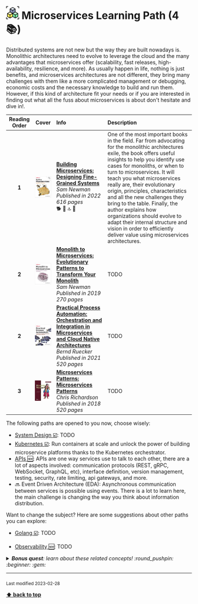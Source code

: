 [//]: # (Auto generated file from templates)

# <img height="35" src="/assets/paths/icons/microservices.png" alt="microservices" title="Microservices"/> Microservices Learning Path (4 :books:)

Distributed systems are not new but the way they are built nowadays is. Monolithic architectures need to evolve to leverage the cloud and the many advantages that microservices offer (scalability, fast releases, high-availability, resilience, and more). As usually happen in life, nothing is just benefits, and microservices architectures are not different, they bring many challenges with them like a more complicated management or debugging, economic costs and the necessary knowledge to build and run them. However, if this kind of architecture fit your needs or if you are interested in finding out what all the fuss about microservices is about don't hesitate and dive in!.

| Reading Order | Cover | Info | Description |
| :---: | :---: | :--- | :--- |
| **1** | ![img](/assets/books/covers/building-microservices.jpeg) | [**Building Microservices: Designing Fine-Grained Systems**](https://learning.oreilly.com/library/view/-/9781492034018/) <br> *Sam Newman* <br> *Published in 2022* <br> *616 pages* <br> :dog2: :green_book: :top: :bookmark: | One of the most important books in the field. Far from advocating for the monolithic architectures exile, the book offers useful insights to help you identify use cases for monoliths, or when to turn to microservices. It will teach you what microservices really are, their evolutionary origin, principles, characteristics and all the new challenges they bring to the table. Finally, the author explains how organizations should evolve to adapt their internal structure and vision in order to efficiently deliver value using microservices architectures. |
| **2** | ![img](/assets/books/covers/monolith-to-microservices.jpeg) | [**Monolith to Microservices: Evolutionary Patterns to Transform Your Monolith**](https://learning.oreilly.com/library/view/-/9781492047834/) <br> *Sam Newman* <br> *Published in 2019* <br> *270 pages* <br>  | TODO |
| **2** | ![img](/assets/books/covers/practical-process-automation.jpeg) | [**Practical Process Automation: Orchestration and Integration in Microservices and Cloud Native Architectures**](https://learning.oreilly.com/library/view/-/9781492061441/) <br> *Bernd Ruecker* <br> *Published in 2021* <br> *520 pages* <br>  | TODO |
| **3** | ![img](/assets/books/covers/microservices-patterns.jpeg) | [**Microservices Patterns: Microservices Patterns**](https://learning.oreilly.com/library/view/-/9781617294549/) <br> *Chris Richardson* <br> *Published in 2018* <br> *520 pages* <br>  | TODO |

The following paths are opened to you now, choose wisely:

- [System Design :ballot_box_with_check:](/content/paths/system-design.md): TODO
- [Kubernetes :ballot_box_with_check:](/content/paths/kubernetes.md): Run containers at scale and unlock the power of building microservice platforms thanks to the Kubernetes orchestrator.
- [APIs :new:](/content/paths/apis.md): APIs are one way services use to talk to each other, there are a lot of aspects involved: communication protocols (REST, gRPC, WebSocket, GraphQL, etc), interface definition, version management, testing, security, rate limiting, api gateways, and more.
- :soon: Event Driven Architecture (EDA): Asynchronous communication between services is possible using events. There is a lot to learn here, the main challenge is changing the way you think about information distribution.


Want to change the subject? Here are some suggestions about other paths you can explore:

- [Golang :ballot_box_with_check:](/content/paths/golang.md): TODO

- [Observability :new:](/content/paths/observability.md): TODO


<details><summary><i><b>Bonus quest</b>: learn about these related concepts! :round_pushpin: :beginner: :gem: </i></summary>
<p>

<sub>#distributed-systems #architecture #scalability #resilience #observability #kubernetes #lambda #faas</sub>

</p>
</details>

---
<sub>Last modified 2023-02-28</sub>

[**⬆ back to top**](#microservices-learning-path)

